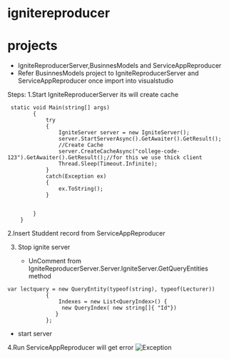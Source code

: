 # ignitereproducer

# projects 
* IgniteReproducerServer,BusinnesModels and ServiceAppReproducer
* Refer BusinnesModels project to  IgniteReproducerServer and ServiceAppReproducer  once import into visualstudio



Steps:
1.Start IgniteReproducerServer its will create cache


```
 static void Main(string[] args)
        {
            try
            {
                IgniteServer server = new IgniteServer();
                server.StartServerAsync().GetAwaiter().GetResult();
                //Create Cache
                server.CreateCacheAsync("college-code-123").GetAwaiter().GetResult();//for this we use thick client
                Thread.Sleep(Timeout.Infinite);
            }
            catch(Exception ex)
            {
                ex.ToString();
            }
           

        }
    }
 ```


2.Insert Studdent record from ServiceAppReproducer

3. Stop ignite server

   * UnComment  from IgniteReproducerServer.Server.IgniteServer.GetQueryEntities method
```
var lectquery = new QueryEntity(typeof(string), typeof(Lecturer))
            {
                Indexes = new List<QueryIndex>() {
                 new QueryIndex( new string[]{ "Id"})
               }
            };
```
   * start server 
   
   
4.Run ServiceAppReproducer will get error
![Exception](https://user-images.githubusercontent.com/34210823/65499251-f4a1ec00-deda-11e9-8cff-272aa17715db.png)

